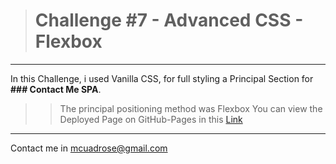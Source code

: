 ># Challenge #7 - **Advanced CSS - Flexbox**

---

In this Challenge, i used Vanilla CSS, for full styling a Principal Section for **### Contact Me SPA**.
>>The principal positioning method was Flexbox
You can view the Deployed Page on GitHub-Pages in this <a href="https://mattcuadros.github.io/desafio-2.1-flexbox/" target="_blank">Link</a>

---

Contact me in [mcuadrose@gmail.com](mailto:mcuadrose@gmail.com)
